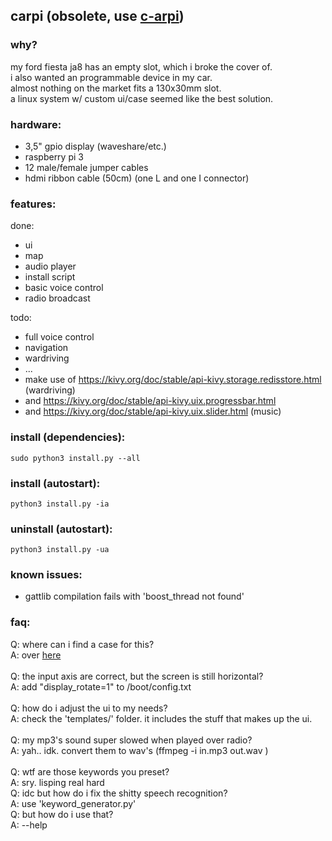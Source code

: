## carpi (obsolete, use [c-arpi](https://github.com/trig0n/c-arpi)) 

### why?
my ford fiesta ja8 has an empty slot, which i broke the cover of.<br>
i also wanted an programmable device in my car.<br>
almost nothing on the market fits a 130x30mm slot.<br>
a linux system w/ custom ui/case seemed like the best solution.<br>

### hardware:
- 3,5" gpio display (waveshare/etc.)<br>
- raspberry pi 3<br>
- 12 male/female jumper cables<br>
- hdmi ribbon cable (50cm) (one L and one I connector)


### features:
done:
- ui
- map
- audio player
- install script
- basic voice control
- radio broadcast 

todo:
- full voice control
- navigation
- wardriving
- ...
- make use of https://kivy.org/doc/stable/api-kivy.storage.redisstore.html (wardriving)
- and https://kivy.org/doc/stable/api-kivy.uix.progressbar.html
- and https://kivy.org/doc/stable/api-kivy.uix.slider.html (music)

### install (dependencies):
```
sudo python3 install.py --all
```

### install (autostart):
```
python3 install.py -ia
```

### uninstall (autostart):
```
python3 install.py -ua
```

### known issues:
- gattlib compilation fails with 'boost_thread not found'

### faq:
Q: where can i find a case for this?<br>
A: over [here](https://github.com/trig0n/cadpi)<br>
<br>
Q: the input axis are correct, but the screen is still horizontal?<br>
A: add "display_rotate=1" to /boot/config.txt<br>
<br>
Q: how do i adjust the ui to my needs?<br>
A: check the 'templates/' folder. it includes the stuff that makes up the ui.<br>
<br>
Q: my mp3's sound super slowed when played over radio?<br>
A: yah.. idk. convert them to wav's (ffmpeg -i in.mp3 out.wav )<br>
<br>
Q: wtf are those keywords you preset?<br>
A: sry. lisping real hard<br>
Q: idc but how do i fix the shitty speech recognition?<br>
A: use 'keyword_generator.py'<br>
Q: but how do i use that?<br>
A: --help
